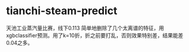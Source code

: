 # tianchi-steam-predict
天池工业蒸汽量比赛，线下0.113
简单地删除了几个太离谱的特征，用xgbclassifier预测。用了k=10折，折之前要打乱，否则效果特别差，结果能差0.04之多。
